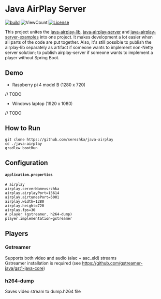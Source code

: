 # Java AirPlay Server

[![build](https://github.com/serezhka/java-airplay/actions/workflows/build.yaml/badge.svg)](https://github.com/serezhka/java-airplay/actions/workflows/build.yaml)
![ViewCount](https://views.whatilearened.today/views/github/serezhka/java-airplay.svg)
[![License](https://img.shields.io/badge/license-MIT-blue.svg)](http://opensource.org/licenses/MIT)

This project unites the [java-airplay-lib](https://github.com/serezhka/java-airplay-lib), [java-airplay-server](https://github.com/serezhka/java-airplay-server)
and [java-airplay-server-examples](https://github.com/serezhka/java-airplay-server-examples) into one project.
It makes development a lot easier when all parts of the code are put together.
Also, it's still possible to publish the airplay-lib separately as artifact if someone wants to implement non-Netty server solution;
to publish airplay-server if someone wants to implement a player without Spring Boot.

## Demo

* Raspberry pi 4 model B (1280 x 720)

// TODO

* Windows laptop (1920 x 1080)

// TODO

## How to Run

```shell
git clone https://github.com/serezhka/java-airplay
cd ./java-airplay
gradlew bootRun
```

## Configuration

#### **`application.properties`**
```properties
# airplay
airplay.serverName=srzhka
airplay.airplayPort=15614
airplay.airtunesPort=5001
airplay.width=1280
airplay.height=720
airplay.fps=30
# player (gstreamer, h264-dump)
player.implementation=gstreamer
```

## Players

### Gstreamer

Supports both video and audio (alac + aac_eld) streams <br>
Gstreamer installation is required (see https://github.com/gstreamer-java/gst1-java-core)

### h264-dump

Saves video stream to dump.h264 file